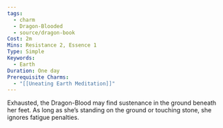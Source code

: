 ```yaml
---
tags:
  - charm
  - Dragon-Blooded
  - source/dragon-book
Cost: 2m
Mins: Resistance 2, Essence 1
Type: Simple
Keywords:
  - Earth
Duration: One day
Prerequisite Charms:
  - "[[Uneating Earth Meditation]]"
---
```

Exhausted, the Dragon-Blood may find sustenance in the ground beneath her feet. As long as she’s standing on the ground or touching stone, she ignores fatigue penalties.